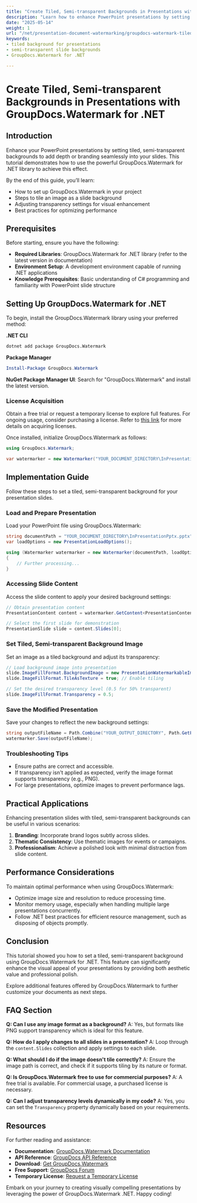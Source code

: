 ```yaml
---
title: "Create Tiled, Semi-transparent Backgrounds in Presentations with GroupDocs.Watermark for .NET"
description: "Learn how to enhance PowerPoint presentations by setting tiled, semi-transparent backgrounds using GroupDocs.Watermark for .NET. This guide offers step-by-step instructions and best practices."
date: "2025-05-14"
weight: 1
url: "/net/presentation-document-watermarking/groupdocs-watermark-tiled-semi-transparent-backgrounds/"
keywords:
- tiled background for presentations
- semi-transparent slide backgrounds
- GroupDocs.Watermark for .NET

---
```



# Create Tiled, Semi-transparent Backgrounds in Presentations with GroupDocs.Watermark for .NET

## Introduction

Enhance your PowerPoint presentations by setting tiled, semi-transparent backgrounds to add depth or branding seamlessly into your slides. This tutorial demonstrates how to use the powerful GroupDocs.Watermark for .NET library to achieve this effect.

By the end of this guide, you’ll learn:
- How to set up GroupDocs.Watermark in your project
- Steps to tile an image as a slide background 
- Adjusting transparency settings for visual enhancement
- Best practices for optimizing performance

## Prerequisites

Before starting, ensure you have the following:
- **Required Libraries**: GroupDocs.Watermark for .NET library (refer to the latest version in documentation)
- **Environment Setup**: A development environment capable of running .NET applications
- **Knowledge Prerequisites**: Basic understanding of C# programming and familiarity with PowerPoint slide structure

## Setting Up GroupDocs.Watermark for .NET

To begin, install the GroupDocs.Watermark library using your preferred method:

**.NET CLI**
```bash
dotnet add package GroupDocs.Watermark
```

**Package Manager**
```powershell
Install-Package GroupDocs.Watermark
```

**NuGet Package Manager UI**: Search for "GroupDocs.Watermark" and install the latest version.

### License Acquisition

Obtain a free trial or request a temporary license to explore full features. For ongoing usage, consider purchasing a license. Refer to [this link](https://purchase.groupdocs.com/temporary-license/) for more details on acquiring licenses.

Once installed, initialize GroupDocs.Watermark as follows:

```csharp
using GroupDocs.Watermark;

var watermarker = new Watermarker("YOUR_DOCUMENT_DIRECTORY\InPresentationPptx.pptx");
```

## Implementation Guide

Follow these steps to set a tiled, semi-transparent background for your presentation slides.

### Load and Prepare Presentation

Load your PowerPoint file using GroupDocs.Watermark:

```csharp
string documentPath = "YOUR_DOCUMENT_DIRECTORY\InPresentationPptx.pptx";
var loadOptions = new PresentationLoadOptions();

using (Watermarker watermarker = new Watermarker(documentPath, loadOptions))
{
    // Further processing...
}
```

### Accessing Slide Content

Access the slide content to apply your desired background settings:

```csharp
// Obtain presentation content
PresentationContent content = watermarker.GetContent<PresentationContent>();

// Select the first slide for demonstration
PresentationSlide slide = content.Slides[0];
```

### Set Tiled, Semi-transparent Background Image

Set an image as a tiled background and adjust its transparency:

```csharp
// Load background image into presentation
slide.ImageFillFormat.BackgroundImage = new PresentationWatermarkableImage(File.ReadAllBytes("YOUR_DOCUMENT_DIRECTORY\BackgroundPng.png"));
slide.ImageFillFormat.TileAsTexture = true; // Enable tiling

// Set the desired transparency level (0.5 for 50% transparent)
slide.ImageFillFormat.Transparency = 0.5;
```

### Save the Modified Presentation

Save your changes to reflect the new background settings:

```csharp
string outputFileName = Path.Combine("YOUR_OUTPUT_DIRECTORY", Path.GetFileName(documentPath));
watermarker.Save(outputFileName);
```

### Troubleshooting Tips

- Ensure paths are correct and accessible.
- If transparency isn't applied as expected, verify the image format supports transparency (e.g., PNG).
- For large presentations, optimize images to prevent performance lags.

## Practical Applications

Enhancing presentation slides with tiled, semi-transparent backgrounds can be useful in various scenarios:

1. **Branding**: Incorporate brand logos subtly across slides.
2. **Thematic Consistency**: Use thematic images for events or campaigns.
3. **Professionalism**: Achieve a polished look with minimal distraction from slide content.

## Performance Considerations

To maintain optimal performance when using GroupDocs.Watermark:

- Optimize image size and resolution to reduce processing time.
- Monitor memory usage, especially when handling multiple large presentations concurrently.
- Follow .NET best practices for efficient resource management, such as disposing of objects promptly.

## Conclusion

This tutorial showed you how to set a tiled, semi-transparent background using GroupDocs.Watermark for .NET. This feature can significantly enhance the visual appeal of your presentations by providing both aesthetic value and professional polish.

Explore additional features offered by GroupDocs.Watermark to further customize your documents as next steps.

## FAQ Section

**Q: Can I use any image format as a background?**
A: Yes, but formats like PNG support transparency which is ideal for this feature.

**Q: How do I apply changes to all slides in a presentation?**
A: Loop through the `content.Slides` collection and apply settings to each slide.

**Q: What should I do if the image doesn't tile correctly?**
A: Ensure the image path is correct, and check if it supports tiling by its nature or format.

**Q: Is GroupDocs.Watermark free to use for commercial purposes?**
A: A free trial is available. For commercial usage, a purchased license is necessary.

**Q: Can I adjust transparency levels dynamically in my code?**
A: Yes, you can set the `Transparency` property dynamically based on your requirements.

## Resources

For further reading and assistance:
- **Documentation**: [GroupDocs.Watermark Documentation](https://docs.groupdocs.com/watermark/net/)
- **API Reference**: [GroupDocs API Reference](https://reference.groupdocs.com/watermark/net)
- **Download**: [Get GroupDocs.Watermark](https://releases.groupdocs.com/watermark/net/)
- **Free Support**: [GroupDocs Forum](https://forum.groupdocs.com/c/watermark/10)
- **Temporary License**: [Request a Temporary License](https://purchase.groupdocs.com/temporary-license/)

Embark on your journey to creating visually compelling presentations by leveraging the power of GroupDocs.Watermark .NET. Happy coding!
